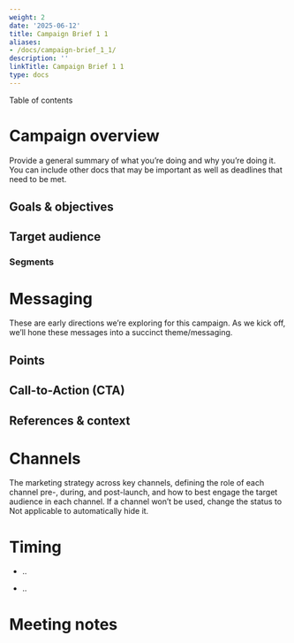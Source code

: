 ```yaml
---
weight: 2
date: '2025-06-12'
title: Campaign Brief 1 1
aliases:
- /docs/campaign-brief_1_1/
description: ''
linkTitle: Campaign Brief 1 1
type: docs
---
```


<!-- Unsupported block type: callout -->



Table of contents

<!-- Unsupported block type: table_of_contents -->

# Campaign overview

<!-- Unsupported block type: divider -->

Provide a general summary of what you’re doing and why you’re doing it. You can include other docs that may be important as well as deadlines that need to be met.

## Goals & objectives

## Target audience

### Segments

# Messaging

<!-- Unsupported block type: divider -->

These are early directions we’re exploring for this campaign. As we kick off, we’ll hone these messages into a succinct theme/messaging.

## Points

## Call-to-Action (CTA)

## References & context

# Channels

<!-- Unsupported block type: divider -->

The marketing strategy across key channels, defining the role of each channel pre-, during, and post-launch, and how to best engage the target audience in each channel. If a channel won’t be used, change the status to Not applicable to automatically hide it.

<!-- Unsupported block type: child_database -->

# Timing

<!-- Unsupported block type: divider -->

- ..

- ..

# Meeting notes

<!-- Unsupported block type: divider -->

<!-- Unsupported block type: child_database -->